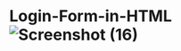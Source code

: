# Login-Form-in-HTML![Screenshot (16) ](https://github.com/user-attachments/assets/2ca29282-6a15-4093-bbe7-38597396b0da )
